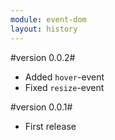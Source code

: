 ```yaml
---
module: event-dom
layout: history
---
```


#version 0.0.2#

* Added `hover`-event
* Fixed `resize`-event


#version 0.0.1#

* First release
